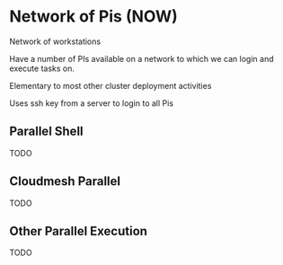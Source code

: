 # Network of Pis (NOW)

Network of workstations

Have a number of PIs available on a network to which we can login and execute tasks on.

Elementary to most other cluster deployment activities

Uses ssh key from a server to login to all Pis

## Parallel Shell

TODO

## Cloudmesh Parallel

TODO

## Other Parallel Execution

TODO

